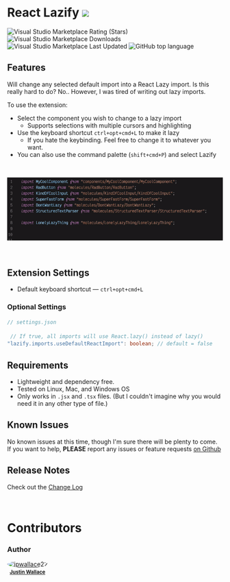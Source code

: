 # **React Lazify** <image src="https://raw.githubusercontent.com/jpwallace22/react-lazify/main/src/assets/react-lazy.png" width="50px">

![Visual Studio Marketplace Rating (Stars)](https://img.shields.io/visual-studio-marketplace/stars/jpwallace22.react-lazify?color=007173)
![Visual Studio Marketplace Downloads](https://img.shields.io/visual-studio-marketplace/d/jpwallace22.react-lazify?color=007173)
![Visual Studio Marketplace Last Updated](https://img.shields.io/visual-studio-marketplace/last-updated/jpwallace22.react-lazify?color=007173)
![GitHub top language](https://img.shields.io/github/languages/top/jpwallace22/react-lazify?color=007173)

## **Features**

Will change any selected default import into a React Lazy import. Is this really hard to do? No.. However, I was tired of writing out lazy imports.

To use the extension:

- Select the component you wish to change to a lazy import
  - Supports selections with multiple cursors and highlighting
- Use the keyboard shortcut `ctrl+opt+cmd+L` to make it lazy
  - If you hate the keybinding. Feel free to change it to whatever you want.
- You can also use the command palette (`shift+cmd+P`) and select Lazify

<br>

![Demo](https://raw.githubusercontent.com/jpwallace22/react-lazify/main/src/assets/new_demo.gif)

<br>

## **Extension Settings**

- Default keyboard shortcut — `ctrl+opt+cmd+L`

### Optional Settings

```ts
// settings.json

 // If true, all imports will use React.lazy() instead of lazy()
"lazify.imports.useDefaultReactImport": boolean; // default = false
```

## **Requirements**

- Lightweight and dependency free.
- Tested on Linux, Mac, and Windows OS
- Only works in `.jsx` and `.tsx` files. (But I couldn't imagine why you would need it in any other type of file.)

## **Known Issues**

No known issues at this time, though I'm sure there will be plenty to come. If you want to help, **PLEASE** report any issues or feature requests [on Github](https://github.com/jpwallace22/react-lazify/issues)

## **Release Notes**

Check out the [Change Log](CHANGELOG.md)

<br>

# **Contributors**

### Author

<a href="https://github.com/jpwallace22" style="display: inline-block; text-align: center;">
   <img src="https://avatars.githubusercontent.com/u/93415734?v=4" width="150;" style="border-radius: 50%;" alt="jpwallace22"/>
   <br />
   <small><b>Justin Wallace</b></small>
</a>
